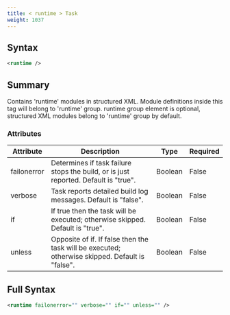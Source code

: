 ```yaml
---
title: < runtime > Task
weight: 1037
---
```

## Syntax
```xml
<runtime />
```
## Summary ##
Contains &#39;runtime&#39; modules in structured XML. Module definitions inside this tag will belong to &#39;runtime&#39; group.
runtime group element is optional, structured XML modules belong to &#39;runtime&#39; group by default.


### Attributes
| Attribute | Description | Type | Required |
| --------- | ----------- | ---- | -------- |
| failonerror | Determines if task failure stops the build, or is just reported. Default is &quot;true&quot;. | Boolean | False |
| verbose | Task reports detailed build log messages.  Default is &quot;false&quot;. | Boolean | False |
| if | If true then the task will be executed; otherwise skipped. Default is &quot;true&quot;. | Boolean | False |
| unless | Opposite of if.  If false then the task will be executed; otherwise skipped. Default is &quot;false&quot;. | Boolean | False |

## Full Syntax
```xml
<runtime failonerror="" verbose="" if="" unless="" />
```
